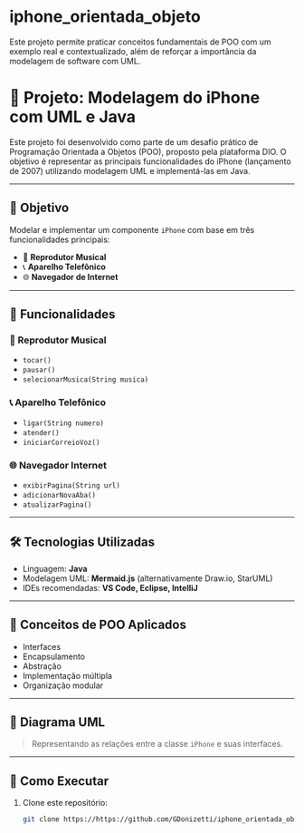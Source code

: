 # iphone_orientada_objeto
Este projeto permite praticar conceitos fundamentais de POO com um exemplo real e contextualizado, além de reforçar a importância da modelagem de software com UML.

# 📱 Projeto: Modelagem do iPhone com UML e Java

Este projeto foi desenvolvido como parte de um desafio prático de Programação Orientada a Objetos (POO), proposto pela plataforma DIO. O objetivo é representar as principais funcionalidades do iPhone (lançamento de 2007) utilizando modelagem UML e implementá-las em Java.

---

## 🎯 Objetivo

Modelar e implementar um componente `iPhone` com base em três funcionalidades principais:

- 🎵 **Reprodutor Musical**
- 📞 **Aparelho Telefônico**
- 🌐 **Navegador de Internet**

---

## 🧩 Funcionalidades

### 🎵 Reprodutor Musical
- `tocar()`
- `pausar()`
- `selecionarMusica(String musica)`

### 📞 Aparelho Telefônico
- `ligar(String numero)`
- `atender()`
- `iniciarCorreioVoz()`

### 🌐 Navegador Internet
- `exibirPagina(String url)`
- `adicionarNovaAba()`
- `atualizarPagina()`

---

## 🛠️ Tecnologias Utilizadas

- Linguagem: **Java**
- Modelagem UML: **Mermaid.js** (alternativamente Draw.io, StarUML)
- IDEs recomendadas: **VS Code, Eclipse, IntelliJ**

---

## 🧠 Conceitos de POO Aplicados

- Interfaces
- Encapsulamento
- Abstração
- Implementação múltipla
- Organização modular

---

## 📸 Diagrama UML

> Representando as relações entre a classe `iPhone` e suas interfaces.


---

## 🚀 Como Executar

1. Clone este repositório:
   ```bash
   git clone https://https://github.com/GDonizetti/iphone_orientada_objeto
